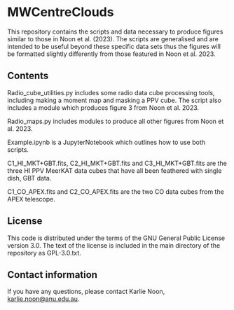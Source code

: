 # MWCentreClouds
This repository contains the scripts and data necessary to produce figures similar to those in Noon et al. (2023). The scripts are generalised and are intended to be useful beyond these specific data sets thus the figures will be formatted slightly differently from those featured in Noon et al. 2023.

## Contents
Radio_cube_utilities.py includes some radio data cube processing tools, including making a moment map and masking a PPV cube. The script also includes a module which produces figure 3 from Noon et al. 2023.

Radio_maps.py includes modules to produce all other figures from Noon et al. 2023.

Example.ipynb is a JupyterNotebook which outlines how to use both scripts.

C1_HI_MKT+GBT.fits, C2_HI_MKT+GBT.fits and C3_HI_MKT+GBT.fits are the three HI PPV MeerKAT data cubes that have all been feathered with single dish, GBT data.

C1_CO_APEX.fits and C2_CO_APEX.fits are the two CO data cubes from the APEX telescope. 

## License
This code is distributed under the terms of the GNU General Public License version 3.0. The text of the license is included in the main directory of the repository as GPL-3.0.txt.

## Contact information
If you have any questions, please contact Karlie Noon, karlie.noon@anu.edu.au.
